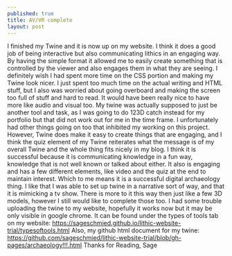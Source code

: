 ```yaml
---
published: true
title: AV/VR complete
layout: post
---
```

I finished my Twine and it is now up on my website. I think it does a good job of being interactive but also communicating lithics in an engaging way. By having the simple format it allowed me to easily create something that is controlled by the viewer and also engages them in what they are seeing. I definitely wish I had spent more time on the CSS portion and making my Twine look nicer. I just spent too much time on the actual writing and HTML stuff, but I also was worried about going overboard and making the screen too full of stuff and hard to read. It would have been really nice to have more like audio and visual too. My twine was actually supposed to just be another tool and task, as I was going to do 123D catch instead for my portfolio but that did not work out for me in the time frame. I unfortunately had other things going on too that inhibited my working on this project. However, Twine does make it easy to create things that are engaging, and I think the quiz element of my Twine reiterates what the message is of my overall Twine and the whole thing fits nicely in my blog. I think it is successful because it is communicating knowledge in a fun way, knowledge that is not well known or talked about either. It also is engaging and has a few different elements, like video and the quiz at the end to maintain interest. Which to me means it is a successful digital archaeology thing. 
I like that I was able to set up twine in a narrative sort of way, and that it is mimicking a tv show. There is more to it this way then just like a few 3D models, however I still would like to complete those too. I had some trouble uploading the twine to my website, hopefully it works now but it may be only visible in google chrome. It can be found under the types of tools tab on my website: https://sageschmied.github.io/lithic-website-trial/typesoftools.html 
Also, my github html document for my twine: https://github.com/sageschmied/lithic-website-trial/blob/gh-pages/archaeology!!!.html 
Thanks for Reading, 
Sage